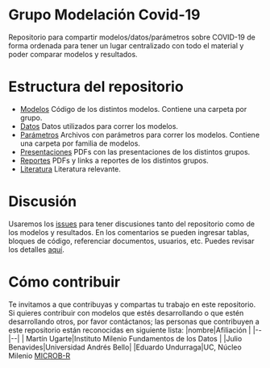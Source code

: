 # Grupo Modelación Covid-19
Repositorio para compartir modelos/datos/parámetros sobre COVID-19 de forma ordenada para tener un lugar centralizado con todo el material y poder comparar modelos y resultados.

# Estructura del repositorio
- [Modelos](modelos/) Código de los distintos modelos. Contiene una carpeta por grupo.
- [Datos](datos/) Datos utilizados para correr los modelos.
- [Parámetros](parametros/) Archivos con parámetros para correr los modelos. Contiene una carpeta por familia de modelos.
- [Presentaciones](presentaciones/) PDFs con las presentaciones de los distintos grupos.
- [Reportes](reportes/) PDFs y links a reportes de los distintos grupos.
- [Literatura](literatura/) Literatura relevante.

# Discusión
Usaremos los [issues](https://github.com/IMFD-DITT/modelamiento-covid/issues) para tener discusiones tanto del repositorio como de los modelos y resultados. En los comentarios se pueden ingresar tablas, bloques de código, referenciar documentos, usuarios, etc. Puedes revisar los detalles [aquí](https://help.github.com/en/github/writing-on-github).


# Cómo contribuir
Te invitamos a que contribuyas y compartas tu trabajo en este repositorio. Si quieres contribuir con modelos que estés desarrollando o que estén desarrollando otros, por favor contáctanos; las personas que contribuyen a este repositorio  están reconocidas en siguiente lista:
|nombre|Afiliación  |
|--|--|
|  Martín Ugarte|Instituto  Milenio Fundamentos de los Datos  |
|Julio Benavides|Universidad Andrés Bello|
|Eduardo Undurraga|UC, Núcleo Milenio [MICROB-R](https://www.microb-r.org/) 